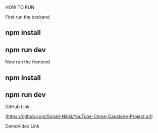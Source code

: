  HOW TO RUN

 First run the backend

## npm install
## npm run dev


 Now run the frontend

## npm install
## npm run dev


 GitHub Link

[https://github.com/Sonali-Nikki/YouTube-Clone-Capstone-Project.git]


 DemoVideo Link
